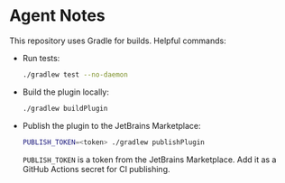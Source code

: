 # Agent Notes

This repository uses Gradle for builds. Helpful commands:

- Run tests:
  ```bash
  ./gradlew test --no-daemon
  ```
- Build the plugin locally:
  ```bash
  ./gradlew buildPlugin
  ```
- Publish the plugin to the JetBrains Marketplace:
  ```bash
  PUBLISH_TOKEN=<token> ./gradlew publishPlugin
  ```
  `PUBLISH_TOKEN` is a token from the JetBrains Marketplace. Add it as a GitHub
  Actions secret for CI publishing.
